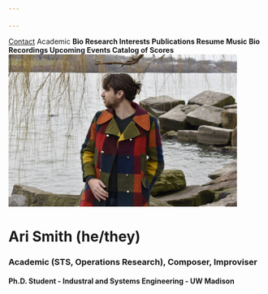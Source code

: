```yaml
---

---
```


<div class="sidenav">
  <a href="contact">Contact</a>
  <c>Academic</c>
  <!-- <div class="dropdown-container"> -->
    <b href="academic-bio">Bio</a>
    <b href="research-interests">Research Interests</a>
    <b href="publications">Publications</a>
    <b href="resume">Resume</a>
  <!-- </div> -->
  <c>Music</c>
  <!-- <div class="dropdown-container"> -->
    <b href="music-bio">Bio</a>
    <b href="recordings">Recordings</a>
    <b href="upcoming">Upcoming Events</a>
    <b href="catalog-of-works">Catalog of Scores</a>
  <!-- </div> -->
</div>

<img src="DSC0289.jpg" width="450" height="300">

# Ari Smith (he/they)
### Academic (STS, Operations Research), Composer, Improviser
#### Ph.D. Student - Industral and Systems Engineering - UW Madison
